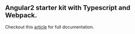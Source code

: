 ## Angular2 starter kit with Typescript and Webpack. ##

Checkout this [article](http://www.schempy.com/2016/01/19/angular2_webpack_typescript/) for full documentation.
